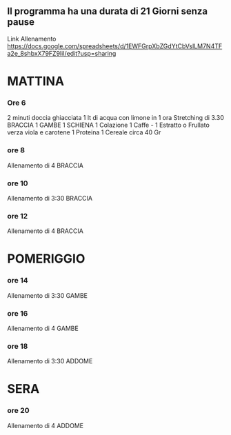 
## Il programma ha una durata di 21 Giorni senza pause
Link Allenamento  
https://docs.google.com/spreadsheets/d/1EWFGrpXbZGdYtCbVslLM7N4TFa2e_8shbxX79FZ9liI/edit?usp=sharing

# MATTINA

### Ore 6
2 minuti doccia ghiacciata
1 lt di acqua con limone in 1 ora
Stretching di 3.30 BRACCIA 1 GAMBE 1 SCHIENA 1
  Colazione
  1 Caffe - 
  1 Estratto o Frullato verza viola e carotene 
  1 Proteina 
  1 Cereale circa 40 Gr 

### ore 8
Allenamento di 4 BRACCIA

### ore 10
Allenamento di 3:30 BRACCIA
### ore 12
Allenamento di 4 BRACCIA

# POMERIGGIO
### ore 14
Allenamento di 3:30 GAMBE
### ore 16
Allenamento di 4 GAMBE
### ore 18
Allenamento di 3:30 ADDOME

# SERA
### ore 20
Allenamento di 4 ADDOME
